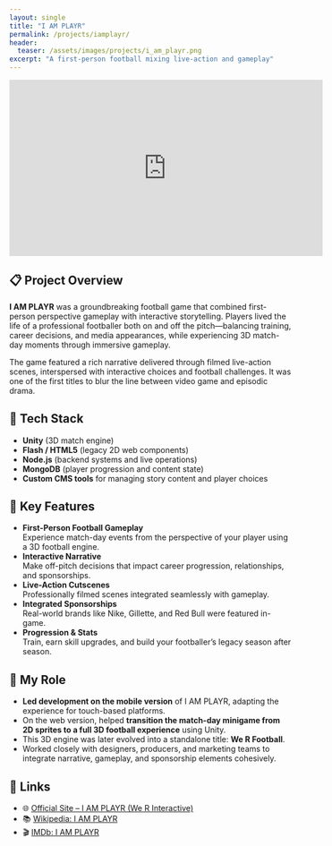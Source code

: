 ```yaml
---
layout: single
title: "I AM PLAYR"
permalink: /projects/iamplayr/
header:
  teaser: /assets/images/projects/i_am_playr.png
excerpt: "A first-person football mixing live-action and gameplay"
---
```


<iframe src="https://www.youtube.com/embed/8AIo7zF6_Xo?si=HSloQo_OcqmB-IGe"
        width="560" 
        height="315" 
        title="I AM PLAYR Trailer" 
        frameborder="0" 
        allow="accelerometer; autoplay; clipboard-write; encrypted-media; gyroscope; picture-in-picture; web-share" 
        referrerpolicy="strict-origin-when-cross-origin" 
        allowfullscreen>
</iframe>

## 📋 Project Overview

**I AM PLAYR** was a groundbreaking football game that combined first-person perspective gameplay with interactive storytelling. Players lived the life of a professional footballer both on and off the pitch—balancing training, career decisions, and media appearances, while experiencing 3D match-day moments through immersive gameplay.

The game featured a rich narrative delivered through filmed live-action scenes, interspersed with interactive choices and football challenges. It was one of the first titles to blur the line between video game and episodic drama.

## 🔧 Tech Stack

- **Unity** (3D match engine)
- **Flash / HTML5** (legacy 2D web components)
- **Node.js** (backend systems and live operations)
- **MongoDB** (player progression and content state)
- **Custom CMS tools** for managing story content and player choices

## 🔑 Key Features

- **First-Person Football Gameplay**  
  Experience match-day events from the perspective of your player using a 3D football engine.  
- **Interactive Narrative**  
  Make off-pitch decisions that impact career progression, relationships, and sponsorships.  
- **Live-Action Cutscenes**  
  Professionally filmed scenes integrated seamlessly with gameplay.  
- **Integrated Sponsorships**  
  Real-world brands like Nike, Gillette, and Red Bull were featured in-game.  
- **Progression & Stats**  
  Train, earn skill upgrades, and build your footballer’s legacy season after season.  

## 👨 My Role

- **Led development on the mobile version** of I AM PLAYR, adapting the experience for touch-based platforms.  
- On the web version, helped **transition the match-day minigame from 2D sprites to a full 3D football experience** using Unity.  
- This 3D engine was later evolved into a standalone title: **We R Football**.  
- Worked closely with designers, producers, and marketing teams to integrate narrative, gameplay, and sponsorship elements cohesively.

<!---
## 🛠 Technical Deep Dive
> _TBC—add any architecture diagrams, core algorithms (e.g., progression systems, match event scripting), or performance optimisations here._
 
## 🚀 Lessons Learned & Next Steps
- **Challenges Overcome:** _e.g., real-time narrative integration with gameplay; transitioning to mobile_  
- **Future Enhancements:** _e.g., richer AI behaviours, more dynamic match scripting, fully voice-acted story arcs_  
--->

## 🔗 Links

- 🌐 [Official Site – I AM PLAYR (We R Interactive)](https://www.werinteractive.com/iamplayr/)  
- 📚 [Wikipedia: I AM PLAYR](https://en.wikipedia.org/wiki/I_Am_Playr)  
- 🎬 [IMDb: I AM PLAYR](https://www.imdb.com/title/tt4584536/)